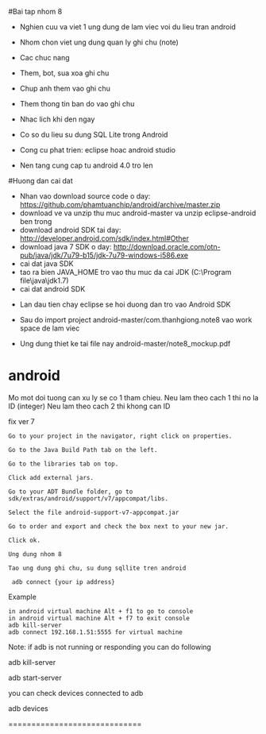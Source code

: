 #Bai tap nhom 8
- Nghien cuu va viet 1 ung dung de lam viec voi du lieu tran android 
- Nhom chon viet ung dung quan ly ghi chu (note)
- Cac chuc nang
- Them, bot, sua xoa ghi chu
- Chup anh them vao ghi chu
- Them thong tin ban do vao ghi chu 
- Nhac lich khi den ngay 

- Co so du lieu su dung SQL Lite trong Android 
- Cong cu phat trien: eclipse hoac android studio 
- Nen tang cung cap tu android 4.0 tro len

#Huong dan cai dat 

- Nhan vao download source code o day: https://github.com/phamtuanchip/android/archive/master.zip
- download ve va unzip thu muc android-master va unzip eclipse-android ben trong
- download android SDK tai day: http://developer.android.com/sdk/index.html#Other
- download java 7 SDK o day: http://download.oracle.com/otn-pub/java/jdk/7u79-b15/jdk-7u79-windows-i586.exe
- cai dat java SDK
- tao ra bien JAVA_HOME tro vao thu muc da cai JDK (C:\Program file\java\jdk1.7)
- cai dat android SDK
+ Lan dau tien chay eclipse se hoi duong dan tro vao Android SDK 

+ Sau do import project android-master/com.thanhgiong.note8 vao work space de lam viec
+ Ung dung thiet ke tai file nay android-master/note8_mockup.pdf 





# android
Mo mot doi tuong can xu ly se co 1 tham chieu.
Neu lam theo cach 1 thi no la ID (integer)
Neu lam theo cach 2 thi khong can ID

fix ver 7

    Go to your project in the navigator, right click on properties.

    Go to the Java Build Path tab on the left.

    Go to the libraries tab on top.

    Click add external jars.

    Go to your ADT Bundle folder, go to sdk/extras/android/support/v7/appcompat/libs.

    Select the file android-support-v7-appcompat.jar

    Go to order and export and check the box next to your new jar.

    Click ok.

	Ung dung nhom 8
	
	Tao ung dung ghi chu, su dung sqllite tren android 

	 adb connect {your ip address}

Example

	in android virtual machine Alt + f1 to go to console 
	in android virtual machine Alt + f7 to exit console 
	adb kill-server
    adb connect 192.168.1.51:5555 for virtual machine 

Note: if adb is not running or responding you can do following

adb kill-server

adb start-server 

you can check devices connected to adb

adb devices


=============================
